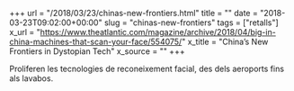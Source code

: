 +++
url = "/2018/03/23/chinas-new-frontiers.html"
title = ""
date = "2018-03-23T09:02:00+00:00"
slug = "chinas-new-frontiers"
tags = ["retalls"]
x_url = "https://www.theatlantic.com/magazine/archive/2018/04/big-in-china-machines-that-scan-your-face/554075/"
x_title = "China’s New Frontiers in Dystopian Tech"
x_source = ""
+++


Proliferen les tecnologies de reconeixement facial, des dels aeroports fins als lavabos.

